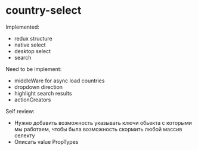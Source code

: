 
# country-select

Implemented:
- redux structure
- native select
- desktop select
- search

Need to be implement:
- middleWare for async load countries
- dropdown direction
- highlight search results
- actionCreators

Self review:
- Нужно добавить возможность указывать ключи обьекта с которыми мы работаем,
  чтобы была возможность скормить любой массив селекту
- Описать value PropTypes
